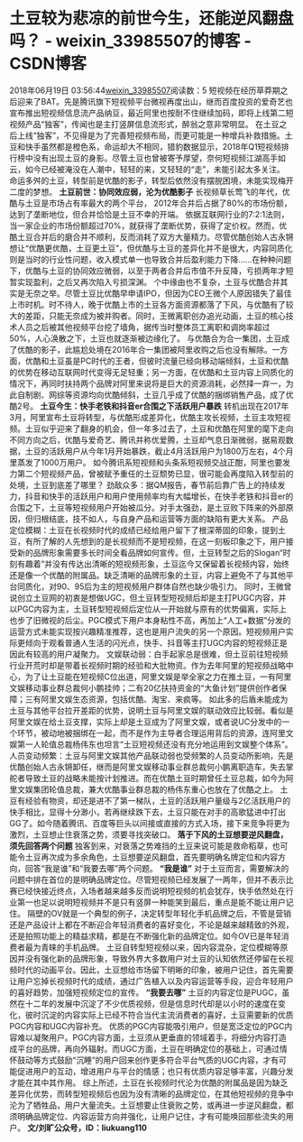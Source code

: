# 土豆较为悲凉的前世今生，还能逆风翻盘吗？ - weixin_33985507的博客 - CSDN博客
2018年06月19日 03:56:44[weixin_33985507](https://me.csdn.net/weixin_33985507)阅读数：5
短视频在经历草莽期之后迎来了BAT。先是腾讯旗下短视频平台微视再度出山，继而百度投资的爱奇艺也宣布推出短视频信息流产品纳豆，最近阿里也按耐不住继续加码，即将上线第二短视频产品“独客”，传闻也是主打竖屏信息流形式，醉翁之意非常明显。
在土豆之后上线“独客”，不见得是为了完善短视频布局，而更可能是一种增兵补救措施。土豆和快手虽然都是橙色系，命运却大不相同，猎豹数据显示，2018年Q1短视频排行榜中没有出现土豆的身影。尽管土豆也曾被寄予厚望，奈何短视频江湖高手如云，如今已经被淹没在人潮中，轻轻的来，又轻轻的“走”，未能引起太多关注。
命运多舛的土豆，转型前是优酷的影子，转型后依然没有摆脱困境，未能实现梅开二度的梦想。
**土豆前世：协同效应弱，沦为优酷影子**
长视频草长莺飞的年代，优酷与土豆是市场占有率最大的两个平台， 2012年合并后占据了80%的市场份额，达到了垄断地位，但合并恰恰是土豆不幸的开端。
依据互联网行业的7:2:1法则，当一家企业的市场份额超过70%，就获得了垄断优势，获得了定价权。然而，优酷土豆合并后的磨合并不顺利，反而消耗了双方大量精力。尽管优酷创始人古永锵想让“优酷更优酷，土豆更土豆”，但优酷与土豆的差异化并不是很大，内容同质化则是当时的行业性问题，收入模式单一也导致合并后盈利能力下降……在种种问题下，优酷与土豆的协同效应微弱，以至于两者合并后市值不升反降，亏损两年才短暂实现盈利，之后又再次陷入亏损深渊。
个中缘由也不复杂，土豆与优酷合并其实是无奈之举。尽管土豆比优酷早申请IPO，但因为CEO王微个人原因错失了最佳上市时机。时不待人，晚于优酷上市的土豆各方面资源都落了下风，与优酷有了较大的差距，只能无奈成为被并购者。同时，王微离职创办追光动画，土豆的核心技术人员之后被其他视频平台挖了墙角，据传当时整体员工离职和调岗率超过50%，人心涣散之下，土豆也就逐渐被边缘化了。
与优酷合为合一集团，土豆成了优酷的影子，此尴尬处境在2016年合一集团被阿里收购之后也没有解除。一方面，优酷和土豆虽是PC时代的王者，但彼时流量已经向移动端倾斜，土豆和优酷的优势在移动互联网时代变得无足轻重；另一方面，在优酷和土豆内容上同质化的情况下，再同时扶持两个品牌对阿里来说将是巨大的资源消耗，必然择一弃一，为此自制剧、网综等资源均向优酷倾斜，土豆几乎成了优酷的捆绑销售产品，成了优酷2号。
**土豆今生：快手老铁和抖音er合围之下活跃用户暴跌**
转机出现在2017年3月，阿里宣布土豆将转型，与优酷形成差异化，优酷主攻长视频，土豆主攻短视频。土豆似乎迎来了翻身的机会，但一年多过去了，土豆和优酷在阿里的麾下走向不同方向之后，优酷与爱奇艺、腾讯并称优爱腾，土豆却气息日渐微弱，据易观数据，土豆的活跃用户从今年1月开始暴跌，截止4月活跃用户为1800万左右，4个月里蒸发了1000万用户。
如今腾讯系短视频和头条系短视频交战正酣，阿里也要发力第二个短视频产品，曾被赋予重任的土豆颓势已显，很可能会再度陷入转型前的处境，土豆到底差了哪里？
劲敌众多：据QM报告，春节前后靠广告上的持续发力，抖音和快手的活跃用户和用户使用频率均有大幅增长，在快手老铁和抖音er的合围之下，土豆等短视频用户开始被瓜分。对手太强劲，是土豆败下阵来的外部原因，但归根结底，技不如人，与自身产品和运营等方面的缺陷有更大关系。
产品定位模糊：土豆在长视频时代的成绩已经给用户留下了根深蒂固的印象，提到土豆，有所了解的人先想到的是长视频而不是短视频，在这一刻板印象之下，用户接受新的品牌形象需要多长时间全看品牌如何宣传。但，土豆转型之后的Slogan“时刻有趣着”并没有传达出清晰的短视频形象，土豆迄今又保留着长视频内容，始终还是像一个优酷的附属品。缺乏清晰的品牌形象的土豆，内容上避免不了与其他平台同质化，对90、95后为主的短视频用户群体自然也缺少吸引力。
同时，王微曾说创立土豆网的初衷是想做UGC，但土豆转型短视频后却是主打PUGC内容，并以PGC内容为主，土豆转型短视频后定位从一开始就与原有的优势偏离，实际上也步了旧微视的后尘。PGC模式下用户本身粘性不高，再加上“人工+数据”分发的运营方式未能实现按兴趣精准推荐，这也是用户流失的另一个原因。短视频用户实际更倾向于观看普通人生活的闪光点，快手、抖音等主打UGC内容的短视频正是因此有较高的用户凝聚力。
文娱联动弱：白手起家总是很难，但土豆前往短视频行业开荒时却是带着长视频时期的经验和大批物资。作为去年阿里的短视频战略中心，为了让土豆能在短视频C位出道，阿里文娱是举全家之力在推土豆，一有阿里文娱移动事业群总裁何小鹏挂帅；二有20亿扶持资金的“大鱼计划”提供创作者保障；三有阿里文娱生态资源，包括优酷、淘宝、来疯等。
如此多的后盾未能成为土豆与其他平台拉开差距的优势，说明土豆与阿里文娱的联动效应比较弱。看似是阿里文娱在给土豆支撑，实际上却是土豆成为了阿里文娱，或者说UC分发中的一个环节，被动地被捆绑在一起，而不是作为主导者合理运用背后的资源，连阿里文娱第一人轮值总裁杨伟东也坦言“土豆短视频还没有充分地运用到文娱整个体系”。
人员变动频繁：土豆与阿里文娱其他产品联动弱也受频繁的人员变动所影响，先是优酷创始人古永锵卸任，继而是阿里文娱移动事业群总裁何小鹏离职造车，失去掌舵者导致土豆的战略未能按计划推进。而在优酷土豆时期曾任土豆总裁，如今为阿里文娱集团轮值总裁，兼大优酷事业群总裁的杨伟东重心也放在了优酷之上。
土豆有经验有物资，却还是进不了第一梯队，土豆的活跃用户量级与2亿活跃用户的快手相比，显得十分渺小，若再继续跌下去，土豆只能在对手的高歌猛进中打出GG了。如今随着腾讯、百度等巨头以间接或直接的方式入场，接下来竞争将更为激烈，土豆想止住衰落之势，须要寻找突破口。
**落于下风的土豆想要逆风翻盘，须先回答两个问题**
独客到来，对衰落之势难挡的土豆来说可能是救命稻草，也可能令土豆再次成为多余角色，土豆想要逆风翻盘，首先要明确名牌定位和内容方向，回答“我是谁”和“我要去哪”两个问题。
**“我是谁”**
对于土豆而言，需要解决的问题中排在首位的是明确品牌定位。尽管短视频已经发展了一两年，但并不表示比赛已经快接近终点，入场者越来越多反而说明短视频的机会犹存，快手依然处在行业第一也足以说明短视频并不是只有竖屏一种能笑到最后，重点是能不能让用户记住。
隔壁的OV就是一个典型的例子，决定转型年轻化手机品牌之后，不管是营销还是产品设计上都在不断迎合年轻消费者的喜好变化，不论是越来越精致的外观，还是拍照功能上的精益求精，都是在不断强化新的品牌定位。如今OV已是年轻消费者最为青睐的手机品牌。
土豆自转型短视频以来，因内容混杂，定位模糊等原因并没有强化新的品牌形象，导致外界大多数用户对土豆的认知依然还停留在长视频时代的动画平台。因此，土豆想给市场留下明晰的印象，被用户记住，首先需要让用户忘掉长视频时代的成绩，通过广告植入以及内容运营等手段，迎合年轻用户的喜好趋势，加强短视频定位的宣传。
**“我要去哪”**
土豆的内容定位是PUGC，虽然在十二年的发展中沉淀了不少优质视频，但是信息时代却是以小时的速度在变化，彼时沉淀的内容实际上已经不符合当代主流消费者的喜好，土豆需要新的优质PGC内容和UGC内容补充。
优质的PGC内容能吸引用户，但是宽泛定位的PGC内容难以凝聚用户。PGC内容方面，土豆须从更垂直的领域着手，将细分内容打造成平台的品牌，再向外辐射。而UGC方面，土豆在明确定位的基础上，可通过情怀鼓动等方式鼓励“沉睡”的用户回来创作更多符合平台气质的UGC内容，才有可能促进用户的互动，增进用户与平台的情感；也只有优质内容足够丰富，兴趣分发才能在其中其作用。
综上所述，土豆在长视频时代沦为优酷的附属品是因为缺乏差异化优势，而转型短视频后也因为没有清晰的品牌定位，在其他短视频的竞争中沦为了牺牲品，用户大量流失。土豆想要止住衰败之势，或再进一步逆风翻盘，都须明确品牌定位、内容运营方向并强化，让用户记住，才有可能唤回那些流失的用户。
**文/刘旷公众号，ID：liukuang110**
